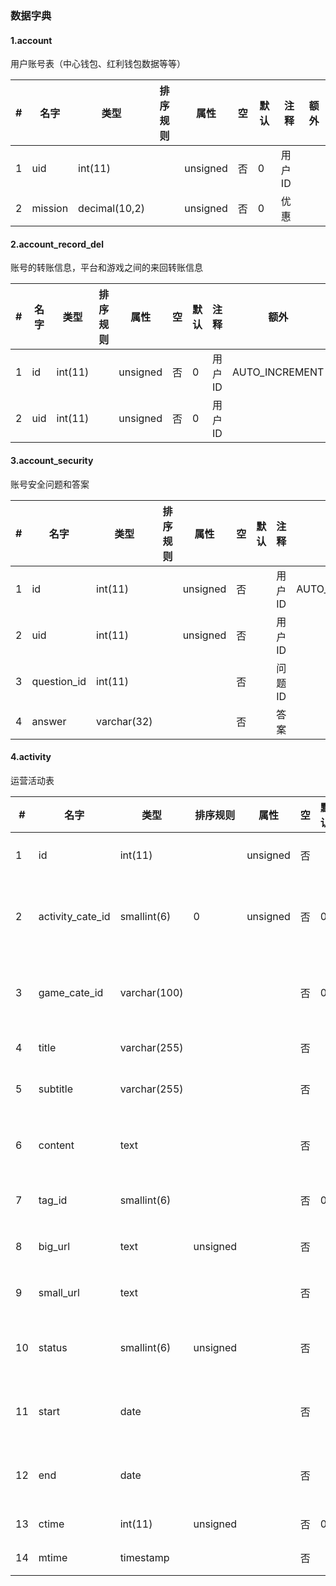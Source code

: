 ### 数据字典

#### 1.account

用户账号表（中心钱包、红利钱包数据等等）

|#|名字|类型|排序规则|属性|空|默认|注释|额外|
|--|--|--|--|--|--|--|--|--|
|1|uid|int(11)||unsigned|否|0|用户ID||
|2|mission|decimal(10,2)||unsigned|否|0|优惠||


#### 2.account_record_del

账号的转账信息，平台和游戏之间的来回转账信息

|#|名字|类型|排序规则|属性|空|默认|注释|额外|
|--|--|--|--|--|--|--|--|--|
|1|id|int(11)||unsigned|否|0|用户ID|AUTO_INCREMENT|
|2|uid|int(11)||unsigned|否|0|用户ID||


#### 3.account_security

账号安全问题和答案

|#|名字|类型|排序规则|属性|空|默认|注释|额外|
|--|--|--|--|--|--|--|--|--|
|1|id|int(11)||unsigned|否||用户ID|AUTO_INCREMENT|
|2|uid|int(11)||unsigned|否||用户ID||
|3|question_id|int(11)|||否||问题ID||
|4|answer|varchar(32)|||否||答案||


#### 4.activity

运营活动表

|#|名字|类型|排序规则|属性|空|默认|注释|额外|
|--|--|--|--|--|--|--|--|--|
|1|id|int(11)||unsigned|否||用户ID|AUTO_INCREMENT|
|2|activity_cate_id|smallint(6)|0|unsigned|否|0|活动类型ID||
|3|game_cate_id|varchar(100)|||否|0|游戏类型ID||
|4|title|varchar(255)|||否||标题||
|5|subtitle|varchar(255)|||否||副标题||
|6|content|text|||否||活动文案||
|7|tag_id|smallint(6)|||否|0|标签ID||
|8|big_url|text|unsigned||否||大图url||
|9|small_url|text|||否||小图url||
|10|status|smallint(6)|unsigned||否||活动状态||
|11|start|date|||否||开始日期||
|12|end|date|||否||结束日期||
|13|ctime|int(11)|unsigned||否|0|答案||
|14|mtime|timestamp|||否||答案||


